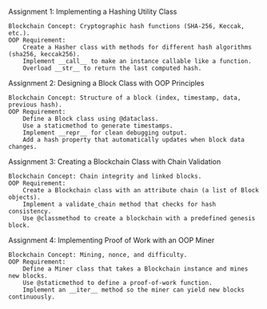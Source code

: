 Assignment 1: Implementing a Hashing Utility Class

    Blockchain Concept: Cryptographic hash functions (SHA-256, Keccak, etc.).
    OOP Requirement:
        Create a Hasher class with methods for different hash algorithms (sha256, keccak256).
        Implement __call__ to make an instance callable like a function.
        Overload __str__ to return the last computed hash.

Assignment 2: Designing a Block Class with OOP Principles

    Blockchain Concept: Structure of a block (index, timestamp, data, previous hash).
    OOP Requirement:
        Define a Block class using @dataclass.
        Use a staticmethod to generate timestamps.
        Implement __repr__ for clean debugging output.
        Add a hash property that automatically updates when block data changes.

Assignment 3: Creating a Blockchain Class with Chain Validation

    Blockchain Concept: Chain integrity and linked blocks.
    OOP Requirement:
        Create a Blockchain class with an attribute chain (a list of Block objects).
        Implement a validate_chain method that checks for hash consistency.
        Use @classmethod to create a blockchain with a predefined genesis block.

Assignment 4: Implementing Proof of Work with an OOP Miner

    Blockchain Concept: Mining, nonce, and difficulty.
    OOP Requirement:
        Define a Miner class that takes a Blockchain instance and mines new blocks.
        Use @staticmethod to define a proof-of-work function.
        Implement an __iter__ method so the miner can yield new blocks continuously.
